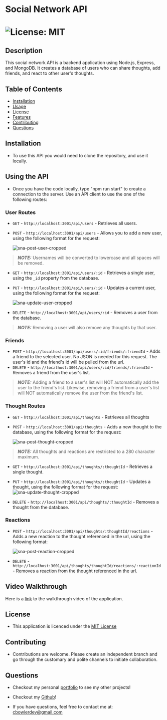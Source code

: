 # Social Network API

# ![License: MIT](https://img.shields.io/badge/License-MIT-yellow.svg)

## Description
This social network API is a backend application using Node.js, Express, and MongoDB. It creates a database of users who can share thoughts, add friends, and react to other user's thoughts.

## Table of Contents

- [Installation](#Installation)
- [Usage](#using-the-api)
- [License](#License)
- [Features](#Features)
- [Contributing](#Contributing)
- [Questions](#Questions)

## Installation

* To use this API you would need to clone the repository, and use it locally.

## Using the API

* Once you have the code locally, type "npm run start" to create a connection to the server. Use an API client to use the one of the following routes:
### User Routes
 - `GET` - `http://localhost:3001/api/users` - Retrieves all users. 
 - `POST` - `http://localhost:3001/api/users` - Allows you to add a new user, using the following format for the request:
  
   ![sna-post-user-cropped](https://github.com/ChadBowler/social-network-api/assets/127648744/16b21fc2-23d5-4620-bc8b-86e1104942d1)

> **_NOTE:_** Usernames will be converted to lowercase and all spaces will be removed.

 - `GET` - `http://localhost:3001/api/users/:id` - Retrieves a single user, using the `_id` property from the database.
 - `PUT` - `http://localhost:3001/api/users/:id` - Updates a current user, using the following format for the request:
  
   ![sna-update-user-cropped](https://github.com/ChadBowler/social-network-api/assets/127648744/0d7ca1ce-d675-45c2-b0bc-3af0bd14dd28)


 - `DELETE` - `http://localhost:3001/api/users/:id` - Removes a user from the database.
 > **_NOTE:_** Removing a user will also remove any thoughts by that user.

### Friends
 - `POST` - `http://localhost:3001/api/users/:id/friends/:friendId` - Adds a friend to the selected user. No JSON is needed for this request. The user's id and the friend's id will be pulled from the url.
 - `DELETE` - `http://localhost:3001/api/users/:id/friends/:friendId` - Removes a friend from the user's list.
 > **_NOTE:_** Adding a friend to a user's list will NOT automatically add the user to the friend's list. Likewise, removing a friend from a user's list will NOT automatically remove the user from the friend's list.

### Thought Routes
 - `GET` - `http://localhost:3001/api/thoughts` - Retrieves all thoughts
 - `POST` - `http://localhost:3001/api/thoughts` - Adds a new thought to the database, using the following format for the request:
  
   ![sna-post-thought-cropped](https://github.com/ChadBowler/social-network-api/assets/127648744/7bc5a77f-f1f2-48f2-bfef-ac29004a3874)

> **_NOTE:_** All thoughts and reactions are restricted to a 280 character maximum.

 - `GET` - `http://localhost:3001/api/thoughts/:thoughtId` - Retrieves  a single thought.
 - `PUT` - `http://localhost:3001/api/thoughts/:thoughtId` - Updates a thought, using the following format for the request:
   ![sna-update-thought-cropped](https://github.com/ChadBowler/social-network-api/assets/127648744/dba0c630-5ed6-4e78-abdc-734e49be272b)

- `DELETE` - `http://localhost:3001/api/thoughts/:thoughtId` - Removes a thought from the database.

### Reactions
- `POST` - `http://localhost:3001/api/thoughts/:thoughtId/reactions` - Adds a new reaction to the thought referenced in the url, using the following format:
 
  ![sna-post-reaction-cropped](https://github.com/ChadBowler/social-network-api/assets/127648744/e05eb114-853e-4e9e-a085-3c67c4490532)

 - `DELETE` - `http://localhost:3001/api/thoughts/thoughtId/reactions/:reactionId` - Removes a reaction from the thought referenced in the url.


## Video Walkthrough

Here is a [link](https://drive.google.com/file/d/1kZp377jX7B5O8SrilMJJphB20CZv7crz/view?usp=sharing) to the walkthrough video of the application.

## License

* This application is licenced under the [MIT License](https://opensource.org/licenses/MIT)

## Contributing

* Contributions are welcome. Please create an independent branch and go through the customary and polite channels to initiate collaboration.

## Questions

* Checkout my personal [portfolio](http://www.chadbowler.com) to see my other projects!

* Checkout my [Github](https://www.github.com/ChadBowler)! 

* If you have questions, feel free to contact me at: cbowlerdev@gmail.com

